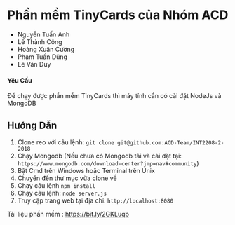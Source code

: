 # Phần mềm TinyCards của Nhóm ACD
* Nguyễn Tuấn Anh
* Lê Thành Công
* Hoàng Xuân Cường
* Phạm Tuấn Dũng
* Lê Văn Duy

#### Yêu Cầu
Để chạy được phần mềm TinyCards thì máy tính cần có cài đặt NodeJs và MongoDB

## Hướng Dẫn


1. Clone reo với câu lệnh: `git clone git@github.com:ACD-Team/INT2208-2-2018`
2. Chạy Mongodb (Nếu chưa có Mongodb tải và cài đặt tại: `https://www.mongodb.com/download-center?jmp=nav#community`)
3. Bật Cmd trên Windows hoặc Terminal trên Unix
4. Chuyển đến thư mục vừa clone về
5. Chạy câu lệnh `npm install`
6. Chạy câu lệnh:  `node server.js`
7. Truy cập trang web tại địa chỉ: `http://localhost:8080`

Tài liệu phần mềm : https://bit.ly/2GKLuqb
